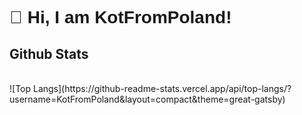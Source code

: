 <link rel="stylesheet" href="https://fonts.googleapis.com/css?family=Product+Sans">
<style>
    /* Define a class to use the Product Sans font */
    .product-sans {
      font-family: 'Product Sans', sans-serif;
    }
</style>
<div class="main">
  <h1 class="product-sans">👋 Hi, I am KotFromPoland!
 </div>




## Github Stats
<br>
![Top Langs](https://github-readme-stats.vercel.app/api/top-langs/?username=KotFromPoland&layout=compact&theme=great-gatsby)
